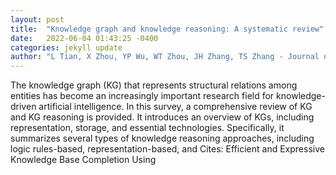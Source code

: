 ```yaml
---
layout: post
title:  "Knowledge graph and knowledge reasoning: A systematic review"
date:   2022-06-04 01:43:25 -0400
categories: jekyll update
author: "L Tian, X Zhou, YP Wu, WT Zhou, JH Zhang, TS Zhang - Journal of Electronic Science , 2022"
---
```

The knowledge graph (KG) that represents structural relations among entities has become an increasingly important research field for knowledge-driven artificial intelligence. In this survey, a comprehensive review of KG and KG reasoning is provided. It introduces an overview of KGs, including representation, storage, and essential technologies. Specifically, it summarizes several types of knowledge reasoning approaches, including logic rules-based, representation-based, and  Cites: Efficient and Expressive Knowledge Base Completion Using